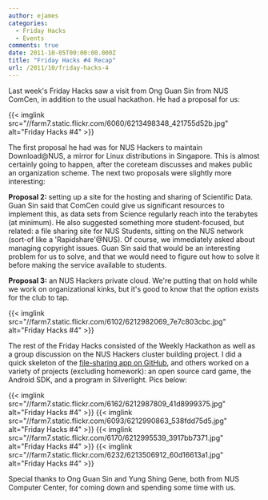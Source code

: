 ```yaml
---
author: ejames
categories:
  - Friday Hacks
  - Events
comments: true
date: 2011-10-05T00:00:00.000Z
title: "Friday Hacks #4 Recap"
url: /2011/10/friday-hacks-4
---
```


Last week's Friday Hacks saw a visit from Ong Guan Sin from NUS ComCen, in addition to the usual hackathon. He had a proposal for us:

{{< imglink src="//farm7.static.flickr.com/6060/6213498348_421755d52b.jpg" alt="Friday Hacks #4" >}}

The first proposal he had was for NUS Hackers to maintain Download@NUS, a mirror for Linux distributions in Singapore. This is almost certainly going to happen, after the coreteam discusses and makes public an organization scheme. The next two proposals were slightly more interesting:

<strong>Proposal 2: </strong>setting up a site for the hosting and sharing of Scientific Data. Guan Sin said that ComCen could give us significant resources to implement this, as data sets from Science regularly reach into the terabytes (at minimum). He also suggested something more student-focused, but related: a file sharing site for NUS Students, sitting on the NUS network (sort-of like a 'Rapidshare'@NUS). Of course, we immediately asked about managing copyright issues. Guan Sin said that would be an interesting problem for us to solve, and that we would need to figure out how to solve it before making the service available to students.

<strong>Proposal 3:</strong> an NUS Hackers private cloud. We're putting that on hold while we work on organizational kinks, but it's good to know that the option exists for the club to tap.

{{< imglink src="//farm7.static.flickr.com/6102/6212982069_7e7c803cbc.jpg" alt="Friday Hacks #4" >}}

The rest of the Friday Hacks consisted of the Weekly Hackathon as well as a group discussion on the NUS Hackers cluster building project. I did a quick skeleton of the <a href="https://github.com/shadowsun7/nus-fileshare">file-sharing app on GitHub</a>, and others worked on a variety of projects (excluding homework): an open source card game, the Android SDK, and a program in Silverlight. Pics below:

{{< imglink src="//farm7.static.flickr.com/6162/6212987809_41d8999375.jpg" alt="Friday Hacks #4" >}}
{{< imglink src="//farm7.static.flickr.com/6093/6212990863_538fdd75d5.jpg" alt="Friday Hacks #4" >}}
{{< imglink src="//farm7.static.flickr.com/6170/6212995539_3917bb7371.jpg" alt="Friday Hacks #4" >}}
{{< imglink src="//farm7.static.flickr.com/6232/6213506912_60d16613a1.jpg" alt="Friday Hacks #4" >}}

Special thanks to Ong Guan Sin and Yung Shing Gene, both from NUS Computer Center, for coming down and spending some time with us.
